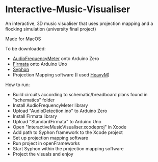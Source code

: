 # Interactive-Music-Visualiser
An interactive, 3D music visualiser that uses projection mapping and a flocking simulation (university final project)

Made for MacOS

To be downloaded:
- [AudioFrequencyMeter](https://github.com/arduino-libraries/AudioFrequencyMeter) onto Arduino Zero
- [Firmata](https://github.com/firmata/arduino) onto Arduino Uno
- [Syphon](http://syphon.v002.info/)
- Projection Mapping software (I used [HeavyM](https://heavym.net/en/))

How to run:
- Build circuits according to schematic/breadboard plans found in "schematics" folder
- Install AudioFrequencyMeter library
- Upload "AudioDetection.ino" to Arduino Zero
- Install Firmata library
- Upload "StandardFirmata" to Arduino Uno
- Open "InteractiveMusicVisualiser.xcodeproj" in Xcode
- Add path to Syphon framework to the Xcode project
- Set up projection mapping software 
- Run project in openFrameworks
- Start Syphon within the projection mapping software
- Project the visuals and enjoy
